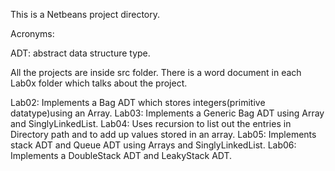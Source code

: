 This is a Netbeans project directory.


Acronyms:

ADT: abstract data structure type. 


All the projects are inside src folder. There is a word document in each Lab0x folder which talks about the project.

Lab02: Implements a Bag ADT which stores integers(primitive datatype)using an Array. 
Lab03: Implements a Generic Bag ADT using Array and SinglyLinkedList.
Lab04: Uses recursion to list out the entries in Directory path and to add up values stored in an array.
Lab05: Implements stack ADT and Queue ADT using Arrays and SinglyLinkedList.
Lab06: Implements a DoubleStack ADT and LeakyStack ADT.